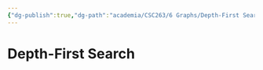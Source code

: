 ```yaml
---
{"dg-publish":true,"dg-path":"academia/CSC263/6 Graphs/Depth-First Search.md","permalink":"/academia/csc-263/6-graphs/depth-first-search/","tags":["cs","lecture","note","university"],"created":"2025-03-04T13:22:20.482-05:00","updated":"2025-03-04T13:23:08.094-05:00"}
---
```



# Depth-First Search
